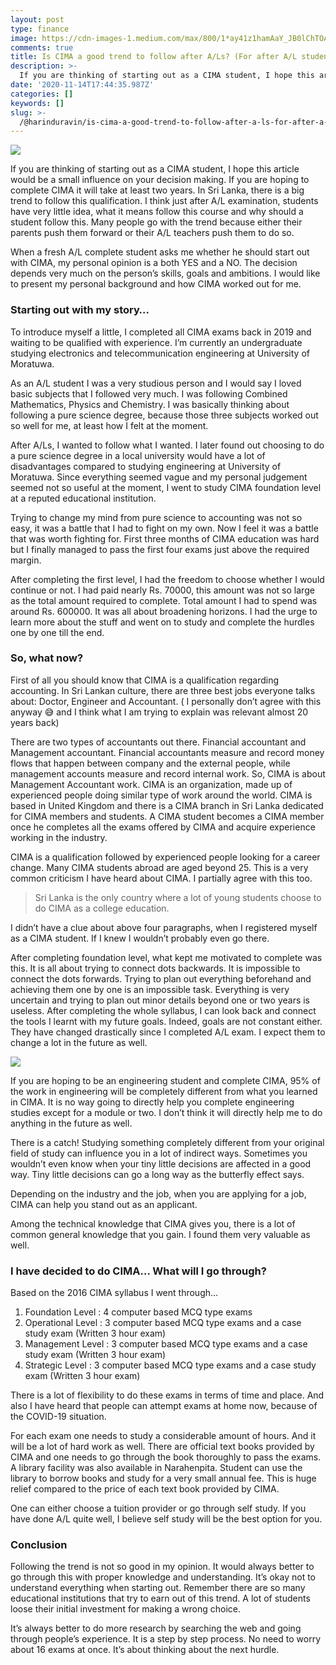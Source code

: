 ```yaml
---
layout: post
type: finance
image: https://cdn-images-1.medium.com/max/800/1*ay41z1hamAaY_JB0lChTOA.jpeg
comments: true
title: Is CIMA a good trend to follow after A/Ls? (For after A/L students)
description: >-
  If you are thinking of starting out as a CIMA student, I hope this article would be a small influence on your decision making. If you are hoping to complete CIMA it will take at least two years. In Sri Lanka, there is a big trend to follow this qualification.
date: '2020-11-14T17:44:35.987Z'
categories: []
keywords: []
slug: >-
  /@harinduravin/is-cima-a-good-trend-to-follow-after-a-ls-for-after-a-l-students-f8fabf464aae
---
```


![](https://cdn-images-1.medium.com/max/800/1*ay41z1hamAaY_JB0lChTOA.jpeg)

If you are thinking of starting out as a CIMA student, I hope this article would be a small influence on your decision making. If you are hoping to complete CIMA it will take at least two years. In Sri Lanka, there is a big trend to follow this qualification. I think just after A/L examination, students have very little idea, what it means follow this course and why should a student follow this. Many people go with the trend because either their parents push them forward or their A/L teachers push them to do so.

When a fresh A/L complete student asks me whether he should start out with CIMA, my personal opinion is a both YES and a NO. The decision depends very much on the person’s skills, goals and ambitions. I would like to present my personal background and how CIMA worked out for me.

### Starting out with my story…

To introduce myself a little, I completed all CIMA exams back in 2019 and waiting to be qualified with experience. I’m currently an undergraduate studying electronics and telecommunication engineering at University of Moratuwa.

As an A/L student I was a very studious person and I would say I loved basic subjects that I followed very much. I was following Combined Mathematics, Physics and Chemistry. I was basically thinking about following a pure science degree, because those three subjects worked out so well for me, at least how I felt at the moment.

After A/Ls, I wanted to follow what I wanted. I later found out choosing to do a pure science degree in a local university would have a lot of disadvantages compared to studying engineering at University of Moratuwa. Since everything seemed vague and my personal judgement seemed not so useful at the moment, I went to study CIMA foundation level at a reputed educational institution.

Trying to change my mind from pure science to accounting was not so easy, it was a battle that I had to fight on my own. Now I feel it was a battle that was worth fighting for. First three months of CIMA education was hard but I finally managed to pass the first four exams just above the required margin.

After completing the first level, I had the freedom to choose whether I would continue or not. I had paid nearly Rs. 70000, this amount was not so large as the total amount required to complete. Total amount I had to spend was around Rs. 600000. It was all about broadening horizons. I had the urge to learn more about the stuff and went on to study and complete the hurdles one by one till the end.

### So, what now?

First of all you should know that CIMA is a qualification regarding accounting. In Sri Lankan culture, there are three best jobs everyone talks about: Doctor, Engineer and Accountant. ( I personally don’t agree with this anyway 😅 and I think what I am trying to explain was relevant almost 20 years back)

There are two types of accountants out there. Financial accountant and Management accountant. Financial accountants measure and record money flows that happen between company and the external people, while management accounts measure and record internal work. So, CIMA is about Management Accountant work. CIMA is an organization, made up of experienced people doing similar type of work around the world. CIMA is based in United Kingdom and there is a CIMA branch in Sri Lanka dedicated for CIMA members and students. A CIMA student becomes a CIMA member once he completes all the exams offered by CIMA and acquire experience working in the industry.

CIMA is a qualification followed by experienced people looking for a career change. Many CIMA students abroad are aged beyond 25. This is a very common criticism I have heard about CIMA. I partially agree with this too.

> Sri Lanka is the only country where a lot of young students choose to do CIMA as a college education.

I didn’t have a clue about above four paragraphs, when I registered myself as a CIMA student. If I knew I wouldn’t probably even go there.

After completing foundation level, what kept me motivated to complete was this. It is all about trying to connect dots backwards. It is impossible to connect the dots forwards. Trying to plan out everything beforehand and achieving them one by one is an impossible task. Everything is very uncertain and trying to plan out minor details beyond one or two years is useless. After completing the whole syllabus, I can look back and connect the tools I learnt with my future goals. Indeed, goals are not constant either. They have changed drastically since I completed A/L exam. I expect them to change a lot in the future as well.

![](https://cdn-images-1.medium.com/max/600/1*97kjY2gbT0vUKRAL12p1Nw.png)

If you are hoping to be an engineering student and complete CIMA, 95% of the work in engineering will be completely different from what you learned in CIMA. It is no way going to directly help you complete engineering studies except for a module or two. I don’t think it will directly help me to do anything in the future as well.

There is a catch! Studying something completely different from your original field of study can influence you in a lot of indirect ways. Sometimes you wouldn’t even know when your tiny little decisions are affected in a good way. Tiny little decisions can go a long way as the butterfly effect says.

Depending on the industry and the job, when you are applying for a job, CIMA can help you stand out as an applicant.

Among the technical knowledge that CIMA gives you, there is a lot of common general knowledge that you gain. I found them very valuable as well.

### I have decided to do CIMA… What will I go through?

Based on the 2016 CIMA syllabus I went through…

1.  Foundation Level : 4 computer based MCQ type exams
2.  Operational Level : 3 computer based MCQ type exams and a case study exam (Written 3 hour exam)
3.  Management Level : 3 computer based MCQ type exams and a case study exam (Written 3 hour exam)
4.  Strategic Level : 3 computer based MCQ type exams and a case study exam (Written 3 hour exam)

There is a lot of flexibility to do these exams in terms of time and place. And also I have heard that people can attempt exams at home now, because of the COVID-19 situation.

For each exam one needs to study a considerable amount of hours. And it will be a lot of hard work as well. There are official text books provided by CIMA and one needs to go through the book thoroughly to pass the exams. A library facility was also available in Narahenpita. Student can use the library to borrow books and study for a very small annual fee. This is huge relief compared to the price of each text book provided by CIMA.

One can either choose a tuition provider or go through self study. If you have done A/L quite well, I believe self study will be the best option for you.

### Conclusion

Following the trend is not so good in my opinion. It would always better to go through this with proper knowledge and understanding. It’s okay not to understand everything when starting out. Remember there are so many educational institutions that try to earn out of this trend. A lot of students loose their initial investment for making a wrong choice.

It’s always better to do more research by searching the web and going through people’s experience. It is a step by step process. No need to worry about 16 exams at once. It’s about thinking about the next hurdle.